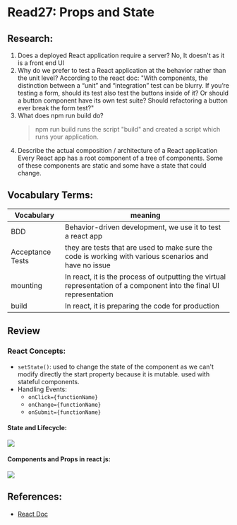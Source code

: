 # Read27: Props and State

## Research:
1. Does a deployed React application require a server?
   No, It doesn't as it is a front end UI
2. Why do we prefer to test a React application at the behavior rather than the unit level?
   According to the react doc: "With components, the distinction between a “unit” and “integration” test can be blurry. If you’re testing a form, should its test also test the buttons inside of it? Or should a button component have its own test suite? Should refactoring a button ever break the form test?"
3. What does npm run build do?
   > npm run build runs the script "build" and created a script which runs your application.
4. Describe the actual composition / architecture of a React application
   Every React app has a root component of a tree of components. Some of these components are static and some have a state that could change.
## Vocabulary Terms:

|  Vocabulary | meaning                          |
|---------|----------------------------------|
| BDD | Behavior-driven development, we use it to test a react app |
| Acceptance Tests | they are tests that are used to make sure the code is working with various scenarios and have no issue|
| mounting |In react, it is the process of outputting the virtual representation of a component into the final UI representation  |
| build | In react, it is preparing the code for production |



## Review 
### React Concepts:
* `setState()`: used to change the state of the component as we can't modify directly the start property because it is mutable. used with stateful components.
* Handling Events: 
  - `onClick={functionName}`
  - `onChange={functionName}`
  - `onSubmit={functionName}`

#### State and Lifecycle:

![](https://2.bp.blogspot.com/-hG_eQYv5-Fo/WCGvwiJSLFI/AAAAAAAABzU/Gu832Gwzi_UjVIE73g9ISQ94mAHGLSYEQCLcB/w1200-h630-p-k-no-nu/reactjs_component_lifecycle_status.png)

#### Components and Props in react js:

![](https://s1.o7planning.com/en/12125/images/25128970.png)

## References:
* [React Doc](https://reactjs.org/docs/handling-events.html)